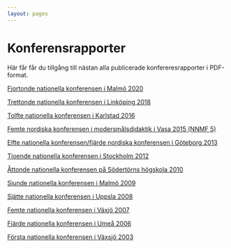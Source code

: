 ```yaml
---
layout: pages
---
```

# Konferensrapporter

Här får får du tillgång till nästan alla publicerade konfereresrapporter i
 PDF-format.



[Fjortonde nationella konferensen i Malmö 2020](https://drive.google.com/file/d/1mxyN-Mla0Pj14a8JCIiIv_vqjeM_PER-/view?usp=sharing)

[Trettonde nationella konferensen i Linköping 2018](https://drive.google.com/file/d/1XMQ693KXa-UWFFMH6XEfMG6eyLyApVX2/view?usp=sharing)

[Tolfte nationella konferensen i Karlstad 2016](https://drive.google.com/open?id=1NswyteLfcA9qzZpzSVrCsBcUeVoaM0NO)

[Femte nordiska konferensen i modersmålsdidaktik i Vasa 2015 (NNMF 5)](https://drive.google.com/open?id=1vJ-_2UMUs0mALhy79-bASaOYtwfmvE6m)

[Elfte nationella konferensen/fjärde nordiska konferensen i Göteborg 2013](https://drive.google.com/open?id=1rYrs2qbAugG-FPNsxqRQgxROeHzCP7zz)

[Tioende nationella konferensen i Stockholm 2012](https://drive.google.com/open?id=1hSeazJQiEuyMXVsSq673aYk2Yvm0dkgg)

[Åttonde nationella konferensen på Södertörns högskola 2010](https://drive.google.com/open?id=1AC1o5fMJl6YyrhiD90A2iajbo_MH8TvN)

[Sjunde nationella konferensen i Malmö 2009](https://drive.google.com/open?id=1ncm6FqApeaKvrzz6qEgh47aPB3VgKNL5)

[Sjätte nationella konferensen i Uppsla 2008](https://drive.google.com/open?id=1s9HMd_CufRzVP0yPBR7latxpZKMJSgLt)

[Femte nationella konferensen i Växjö 2007](https://drive.google.com/open?id=1Xu3SzDK5A1fm60H-JLPVil8zH3bAZYti)

[Fjärde nationella konferensen i Umeå 2006](https://drive.google.com/open?id=1vMhauCU5MxuXZ5BHxlhM7l6ENpDEHlWa)

[Första nationella konferensen i Växsjö 2003](https://drive.google.com/open?id=1fYWBfHNQ8BKjpExU7Mm8E5jpit91s8zn)













